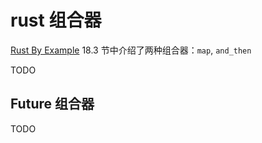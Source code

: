 # rust 组合器

[Rust By Example](https://doc.rust-lang.org/stable/rust-by-example/zh/index.html) 18.3 节中介绍了两种组合器：``map``, ``and_then``

TODO

## Future 组合器

TODO
